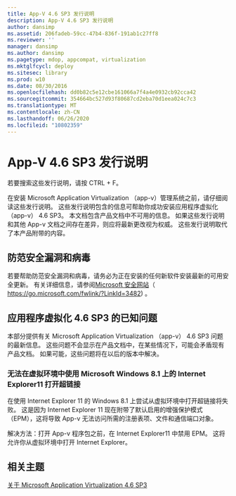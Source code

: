 ```yaml
---
title: App-V 4.6 SP3 发行说明
description: App-V 4.6 SP3 发行说明
author: dansimp
ms.assetid: 206fadeb-59cc-47b4-836f-191ab1c27ff8
ms.reviewer: ''
manager: dansimp
ms.author: dansimp
ms.pagetype: mdop, appcompat, virtualization
ms.mktglfcycl: deploy
ms.sitesec: library
ms.prod: w10
ms.date: 08/30/2016
ms.openlocfilehash: dd0b82c5e12cbe161066a7f4a4e0932cb92cca42
ms.sourcegitcommit: 354664bc527d93f80687cd2eba70d1eea024c7c3
ms.translationtype: MT
ms.contentlocale: zh-CN
ms.lasthandoff: 06/26/2020
ms.locfileid: "10802359"
---
```

# App-V 4.6 SP3 发行说明


若要搜索这些发行说明，请按 CTRL + F。

在安装 Microsoft Application Virtualization （app-v）管理系统之前，请仔细阅读这些发行说明。 这些发行说明包含的信息可帮助你成功安装应用程序虚拟化（app-v） 4.6 SP3。 本文档包含产品文档中不可用的信息。 如果这些发行说明和其他 App-v 文档之间存在差异，则应将最新更改视为权威。 这些发行说明取代了本产品附带的内容。

## 防范安全漏洞和病毒


若要帮助防范安全漏洞和病毒，请务必为正在安装的任何新软件安装最新的可用安全更新。 有关详细信息，请参阅[Microsoft 安全网站](https://go.microsoft.com/fwlink/?LinkId=3482)（ https://go.microsoft.com/fwlink/?LinkId=3482) 。

## 应用程序虚拟化 4.6 SP3 的已知问题


本部分提供有关 Microsoft Application Virtualization （app-v） 4.6 SP3 问题的最新信息。 这些问题不会显示在产品文档中，在某些情况下，可能会矛盾现有产品文档。 如果可能，这些问题将在以后的版本中解决。

### 无法在虚拟环境中使用 Microsoft Windows 8.1 上的 Internet Explorer11 打开超链接

在使用 Internet Explorer 11 的 Windows 8.1 上尝试从虚拟环境中打开超链接将失败。 这是因为 Internet Explorer 11 现在附带了默认启用的增强保护模式（EPM），这将导致 App-v 无法访问所需的注册表项、文件和通信端口对象。

解决方法：打开 App-v 程序包之前，在 Internet Explorer11 中禁用 EPM。 这将允许你从虚拟环境中打开 Internet Explorer。

## 相关主题


[关于 Microsoft Application Virtualization 4.6 SP3](about-microsoft-application-virtualization-46-sp3.md)

 

 






